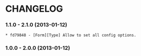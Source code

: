 # CHANGELOG

### 1.1.0 - 2.1.0 (2013-01-12)

    * fd79848 - [Form][Type] Allow to set all config options.

### 1.0.0 - 2.0.0 (2013-01-12)
